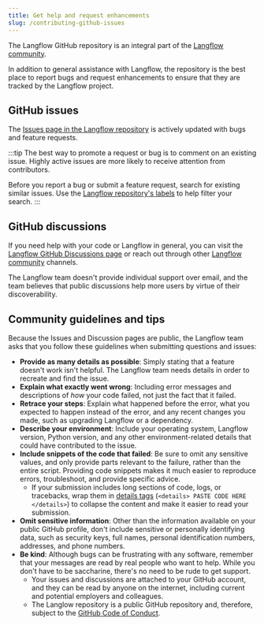 ```yaml
---
title: Get help and request enhancements
slug: /contributing-github-issues
---
```


The Langflow GitHub repository is an integral part of the [Langflow community](/contributing-community).

In addition to general assistance with Langflow, the repository is the best place to report bugs and request enhancements to ensure that they are tracked by the Langflow project.

## GitHub issues

The [Issues page in the Langflow repository](https://github.com/langflow-ai/langflow/issues) is actively updated with bugs and feature requests.

:::tip
The best way to promote a request or bug is to comment on an existing issue.
Highly active issues are more likely to receive attention from contributors.

Before you report a bug or submit a feature request, search for existing similar issues.
Use the [Langflow repository's labels](https://github.com/langflow-ai/langflow/labels) to help filter your search.
:::

## GitHub discussions

If you need help with your code or Langflow in general, you can visit the [Langflow GitHub Discussions page](https://github.com/langflow-ai/langflow/discussions) or reach out through other [Langflow community](/contributing-community) channels.

The Langflow team doesn't provide individual support over email, and the team believes that public discussions help more users by virtue of their discoverability.

## Community guidelines and tips

Because the Issues and Discussion pages are public, the Langflow team asks that you follow these guidelines when submitting questions and issues:

* **Provide as many details as possible**: Simply stating that a feature doesn't work isn't helpful. The Langflow team needs details in order to recreate and find the issue.
* **Explain what exactly went wrong**: Including error messages and descriptions of _how_ your code failed, not just the fact that it failed.
* **Retrace your steps**: Explain what happened before the error, what you expected to happen instead of the error, and any recent changes you made, such as upgrading Langflow or a dependency.
* **Describe your environment**: Include your operating system, Langflow version, Python version, and any other environment-related details that could have contributed to the issue.
* **Include snippets of the code that failed**: Be sure to omit any sensitive values, and only provide parts relevant to the failure, rather than the entire script. Providing code snippets makes it much easier to reproduce errors, troubleshoot, and provide specific advice.
  * If your submission includes long sections of code, logs, or tracebacks, wrap them in [details tags](https://developer.mozilla.org/en/docs/Web/HTML/Element/details) (`<details> PASTE CODE HERE </details>`) to collapse the content and make it easier to read your submission.
* **Omit sensitive information**: Other than the information available on your public GitHub profile, don't include sensitive or personally identifying data, such as security keys, full names, personal identification numbers, addresses, and phone numbers.
* **Be kind**: Although bugs can be frustrating with any software, remember that your messages are read by real people who want to help. While you don't have to be saccharine, there's no need to be rude to get support.
  * Your issues and discussions are attached to your GitHub account, and they can be read by anyone on the internet, including current and potential employers and colleagues.
  * The Langlow repository is a public GitHub repository and, therefore, subject to the [GitHub Code of Conduct](https://docs.github.com/en/site-policy/github-terms/github-community-code-of-conduct).